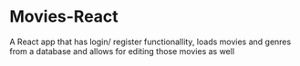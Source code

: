 # Movies-React
A React app that has login/ register functionallity, loads movies and genres from a database and allows for editing those movies as well
